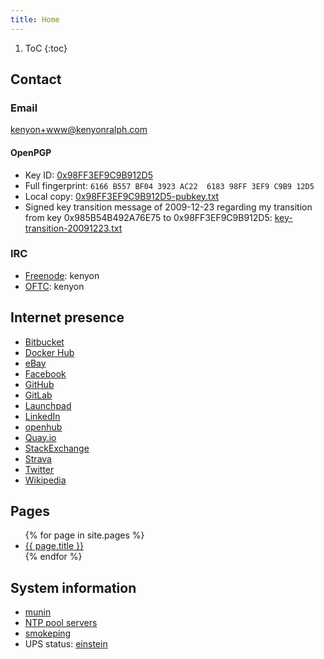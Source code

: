 ```yaml
---
title: Home
---
```


1. ToC
{:toc}

## Contact

### Email

[kenyon+www@kenyonralph.com](mailto:kenyon+www@kenyonralph.com)

#### OpenPGP

* Key ID: [0x98FF3EF9C9B912D5](http://pgp.cyberbits.eu:11371/pks/lookup?fingerprint=on&hash=on&op=vindex&search=0x98FF3EF9C9B912D5)
* Full fingerprint: `6166 B557 BF04 3923 AC22  6183 98FF 3EF9 C9B9 12D5`
* Local copy: [0x98FF3EF9C9B912D5-pubkey.txt](/0x98FF3EF9C9B912D5-pubkey.txt)
* Signed key transition message of 2009-12-23 regarding my transition from key 0x985B54B492A76E75 to 0x98FF3EF9C9B912D5: [key-transition-20091223.txt](/key-transition-20091223.txt)

### IRC

* [Freenode](https://freenode.net/): kenyon
* [OFTC](https://www.oftc.net/): kenyon

## Internet presence

* [Bitbucket](https://bitbucket.org/kenyon/)
* [Docker Hub](https://hub.docker.com/u/kenyonralph)
* [eBay](https://www.ebay.com/usr/kenyon321)
* [Facebook](https://facebook.com/kenyonralph)
* [GitHub](https://github.com/kenyon)
* [GitLab](https://gitlab.com/kenyon)
* [Launchpad](https://launchpad.net/~kralph)
* [LinkedIn](https://www.linkedin.com/in/kenyonralph)
* [openhub](https://www.openhub.net/accounts/kenyon)
* [Quay.io](https://quay.io/user/kenyonralph)
* [StackExchange](https://stackexchange.com/users/42766/kenyon)
* [Strava](https://www.strava.com/athletes/2197422)
* [Twitter](https://twitter.com/kenyonralph)
* [Wikipedia](https://en.wikipedia.org/wiki/User:Kenyon)

## Pages

<ul>
    {% for page in site.pages %}
        <li><a href="{{ page.url }}">{{ page.title }}</a> </li>
    {% endfor %}
</ul>

## System information

* [munin](https://darwin.kenyonralph.com/munin/)
* [NTP pool servers](https://www.ntppool.org/a/kenyon)
* [smokeping](https://darwin.kenyonralph.com/smokeping/)
* UPS status: [einstein](http://einstein.kenyonralph.com/cgi-bin/apcupsd/multimon.cgi)

